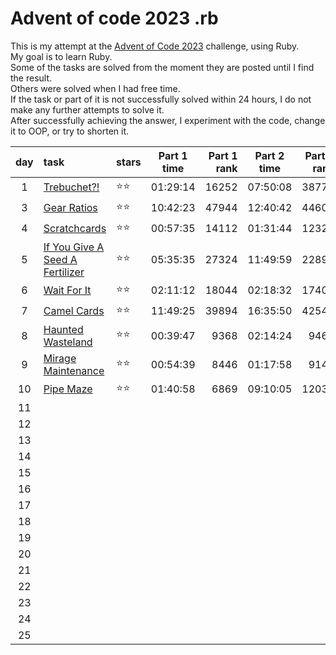 # Advent  of code 2023 .rb

This is my attempt at the [Advent of Code 2023](https://adventofcode.com/2023) challenge, using Ruby. \
My goal is to learn Ruby.\
Some of the tasks are solved from the moment they are posted until I find the result. \
Others were solved when I had free time. \
If the task or part of it is not successfully solved within 24 hours, I do not make any further attempts to solve it. \
After successfully achieving the answer, I experiment with the code, change it to OOP, or try to shorten it. 

| day | task                                                                   | stars | Part 1 time | Part 1 rank | Part 2 time | Part 2 rank |
|:---:|:-----------------------------------------------------------------------|:------|:-----------:|------------:|:-----------:|------------:|
|  1  | [Trebuchet?!](https://adventofcode.com/2023/day/1)                     | ⭐⭐    |  01:29:14   |       16252 |  07:50:08   |       38775 |
|  3  | [Gear Ratios](https://adventofcode.com/2023/day/3)                     | ⭐⭐    |  10:42:23   |       47944 |  12:40:42   |       44605 |
|  4  | [Scratchcards](https://adventofcode.com/2023/day/4)                    | ⭐⭐    |  00:57:35   |       14112 |  01:31:44   |       12322 |  
|  5  | [If You Give A Seed A Fertilizer](https://adventofcode.com/2023/day/5) | ⭐⭐    |  05:35:35   |       27324 |  11:49:59   |       22891 |  
|  6  | [Wait For It](https://adventofcode.com/2023/day/6)                     | ⭐⭐    |  02:11:12   |       18044 |  02:18:32   |       17400 |  
|  7  | [Camel Cards](https://adventofcode.com/2023/day/7)                     | ⭐⭐    |  11:49:25   |       39894 |  16:35:50   |       42541 |  
|  8  | [Haunted Wasteland](https://adventofcode.com/2023/day/8)               | ⭐⭐    |  00:39:47   |        9368 |  02:14:24   |        9464 |  
|  9  | [Mirage Maintenance](https://adventofcode.com/2023/day/9)              | ⭐⭐    |  00:54:39   |        8446 |  01:17:58   |        9143 |  
| 10  | [Pipe Maze](https://adventofcode.com/2023/day/10)                      | ⭐⭐    |  01:40:58   |        6869 |  09:10:05   |       12035 |                                        
| 11  |                                                                        |       |             |             |             |             |                                       
| 12  |                                                                        |       |             |             |             |             |                                       
| 13  |                                                                        |       |             |             |             |             |                                       
| 14  |                                                                        |       |             |             |             |             |                                       
| 15  |                                                                        |       |             |             |             |             |                                       
| 16  |                                                                        |       |             |             |             |             |                                       
| 17  |                                                                        |       |             |             |             |             |                                       
| 18  |                                                                        |       |             |             |             |             |                                       
| 19  |                                                                        |       |             |             |             |             |                                       
| 20  |                                                                        |       |             |             |             |             |                                       
| 21  |                                                                        |       |             |             |             |             |                                       
| 22  |                                                                        |       |             |             |             |             |                                       
| 23  |                                                                        |       |             |             |             |             |                                       
| 24  |                                                                        |       |             |             |             |             |                                       
| 25  |                                                                        |       |             |             |             |             |                                       

